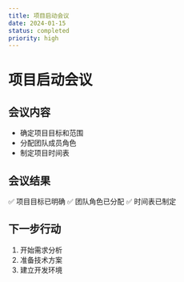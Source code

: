 ```yaml
---
title: 项目启动会议
date: 2024-01-15
status: completed
priority: high
---
```


# 项目启动会议

## 会议内容
- 确定项目目标和范围
- 分配团队成员角色
- 制定项目时间表

## 会议结果
✅ 项目目标已明确
✅ 团队角色已分配
✅ 时间表已制定

## 下一步行动
1. 开始需求分析
2. 准备技术方案
3. 建立开发环境

